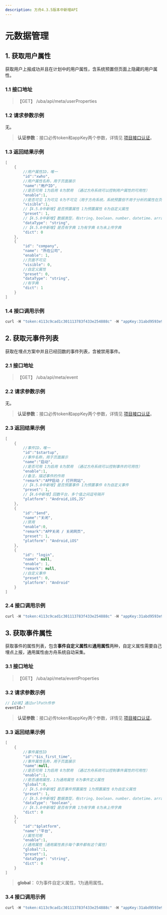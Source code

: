 ```yaml
---
description: 方舟4.3.5版本中新增API
---
```


# 元数据管理

## 1. 获取用户属性

获取用户上报成功并且在计划中的用户属性，含系统预置但页面上隐藏的用户属性。

### 1.1 接口地址

> 【GET】 /uba/api/meta/userProperties

### 1.2 请求参数示例

无。

> **认证参数**：接口必传token和appKey两个参数，详情见 [项目接口认证](../#21-xiang-mu-jie-kou-ren-zheng)。

### 1.3 返回结果示例

```java
[
    {
        //用户属性ID，唯一
        "id":"xwho",
        //用户属性名称，用于页面展示
        "name":"用户ID",
        //是否可用 1为启用 0为禁用 （通过方舟系统可以控制用户属性的可用性）
        "enable":1,
        //是否可见 1为可见 0为不可见（用于方舟系统，系统预置但不用于分析的属性在页面上被隐藏了）
        "visible":1,
      	//【4.5.0中新增】是否预置属性 1为预置属性 0为自定义属性
      	"preset": 1,
      	//【4.5.0中新增】数据类型，有string、boolean、number、datetime、array<string>五种
        "dataType": "string",
      	//【4.5.0中新增】是否有字典 1为有字典 0为未上传字典
        "dict": 0
    },
  	{
        "id": "company",
        "name": "所在公司",
        "enable": 1,
      	//页面不可见
        "visible": 0,
      	//自定义属性
        "preset": 0,
        "dataType": "string",
      	//有字典
        "dict": 1
    }
]
```

### 1.4 接口调用示例

```java
curl -H "token:4113c9cad1c301113783f433e254888c" -H "appKey:31abd9593e9983ec" http://127.0.0.1:4005/uba/api/meta/userProperties
```

## 2. 获取元事件列表

获取在埋点方案中并且已经回数的事件列表，含被禁用事件。

### 2.1 接口地址

> 【GET】 /uba/api/meta/event

### 2.2 请求参数示例

无。

> **认证参数**：接口必传token和appKey两个参数，详情见 [项目接口认证](../#21-xiang-mu-jie-kou-ren-zheng)。

### 2.3 返回结果示例

```java
[
    {
        //事件ID，唯一
        "id":"$startup",
        //事件名称，用于页面展示
        "name":"启动",
        //是否可用 1为启用 0为禁用 （通过方舟系统可以控制事件的可用性）
        "enable":1,
        //备注，描述事件的作用
        "remark":"APP启动 / 打开网站",
      	//【4.5.0中新增】是否预置事件 1为预置事件 0为自定义事件
      	"preset": 1,
        //【4.6中新增】回数平台，多个值之间逗号隔开
        "platform": "Android,iOS,JS"
    },
    {
        "id":"$end",
        "name":"关闭",
      	//禁用
        "enable":0,
        "remark":"APP关闭 / 关闭网页",
      	"preset": 1,
        "platform": "Android,iOS"
    },
  	{
        "id": "login",
        "name": null,
        "enable": 1,
        "remark": null,
      	//自定义事件
        "preset": 0,
        "platform": "Android"
    }
]
```

### 2.4 接口调用示例

```java
curl -H "token:4113c9cad1c301113783f433e254888c" -H "appKey:31abd9593e9983ec" http://127.0.0.1:4005/uba/api/meta/event
```

## 3. 获取事件属性

获取事件的属性列表，包含**事件自定义属性**和**通用属性**两种，自定义属性需要自己埋点上报，通用属性由方舟系统自动采集。

### 3.1 接口地址

> 【GET】 /uba/api/meta/eventProperties

### 3.2 请求参数示例

```java
//【必填】通过urlPath传参
eventId=?
```

> **认证参数**：接口必传token和appKey两个参数，详情见 [项目接口认证](../#21-xiang-mu-jie-kou-ren-zheng)。

### 3.3 返回结果示例

```java
[
    {
        //事件属性ID
        "id":"$is_first_time",
        //事件属性名称，用于页面展示
        "name":null,
        //是否可用 1为启用 0为禁用 （通过方舟系统可以控制事件属性的可用性）
        "enable":1,
        //是否通用属性，1为通用属性 0为事件定义属性
        "global":0,
      	//【4.5.0中新增】是否事件预置属性 1为预置属性 0为自定义属性
      	"preset": 1,
      	//【4.5.0中新增】数据类型，有string、boolean、number、datetime、array<string>五种
        "dataType": "boolean",
      	//【4.5.0中新增】是否有字典 1为有字典 0为未上传字典
      	"dict": 0
    },
    {
        "id":"$platform",
        "name":"平台",
        //属性可用
        "enable":1,
        //通用属性（通用属性表示每个事件都有这个属性）
        "global":1,
      	"preset":1,
        "dataType": "string",
        "dict": 0
    }
]
```

> **global**： 0为事件自定义属性，1为通用属性。

### 3.4 接口调用示例

```java
curl -H "token:4113c9cad1c301113783f433e254888c" -H "appKey:31abd9593e9983ec" http://127.0.0.1:4005/uba/api/meta/eventProperties?eventId=%24startup
```


